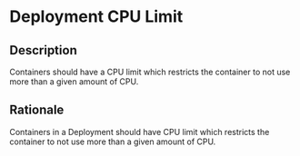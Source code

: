 # Deployment CPU Limit

## Description

Containers should have a CPU limit which restricts the container to not use more than a given amount of CPU.

## Rationale

Containers in a Deployment should have CPU limit which restricts the container to not use more than a given amount of CPU.

